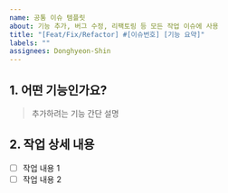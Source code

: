 ```yaml
---
name: 공통 이슈 템플릿
about: 기능 추가, 버그 수정, 리팩토링 등 모든 작업 이슈에 사용
title: "[Feat/Fix/Refactor] #[이슈번호] [기능 요약]"
labels: ""
assignees: Donghyeon-Shin
---
```


## 1. 어떤 기능인가요?

> 추가하려는 기능 간단 설명

## 2. 작업 상세 내용

- [ ] 작업 내용 1
- [ ] 작업 내용 2
